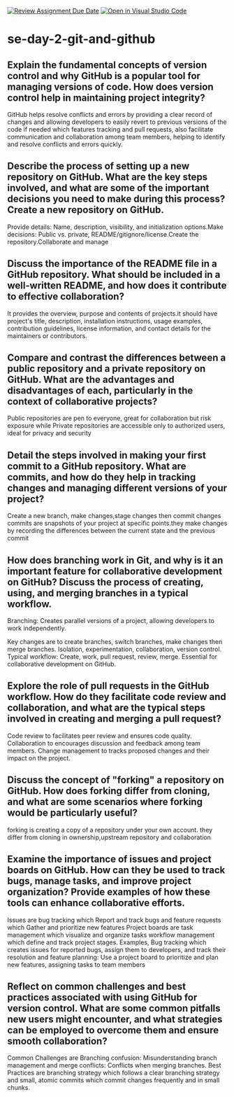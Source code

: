 [![Review Assignment Due Date](https://classroom.github.com/assets/deadline-readme-button-22041afd0340ce965d47ae6ef1cefeee28c7c493a6346c4f15d667ab976d596c.svg)](https://classroom.github.com/a/8wgCKhpZ)
[![Open in Visual Studio Code](https://classroom.github.com/assets/open-in-vscode-2e0aaae1b6195c2367325f4f02e2d04e9abb55f0b24a779b69b11b9e10269abc.svg)](https://classroom.github.com/online_ide?assignment_repo_id=15598725&assignment_repo_type=AssignmentRepo)
# se-day-2-git-and-github
## Explain the fundamental concepts of version control and why GitHub is a popular tool for managing versions of code. How does version control help in maintaining project integrity?
GitHub  helps resolve conflicts and errors by providing a clear record of changes and allowing developers to easily revert to previous versions of the code if needed which features tracking and pull requests, also facilitate communication and collaboration among team members, helping to identify and resolve conflicts and errors quickly.  
## Describe the process of setting up a new repository on GitHub. What are the key steps involved, and what are some of the important decisions you need to make during this process? Create a new repository on GitHub.
Provide details: Name, description, visibility, and initialization options.Make decisions: Public vs. private, README/gitignore/license.Create the repository.Collaborate and manage

## Discuss the importance of the README file in a GitHub repository. What should be included in a well-written README, and how does it contribute to effective collaboration?
It provides the overview, purpose and contents of projects.it should have project's title, description, installation instructions, usage examples, contribution guidelines, license information, and contact details for the maintainers or contributors.
## Compare and contrast the differences between a public repository and a private repository on GitHub. What are the advantages and disadvantages of each, particularly in the context of collaborative projects?
Public repositories are pen to everyone, great for collaboration but risk exposure while Private repositories are accessible only to authorized users, ideal for privacy and security

## Detail the steps involved in making your first commit to a GitHub repository. What are commits, and how do they help in tracking changes and managing different versions of your project? 
Create a new branch, make changes,stage changes then commit changes
commits are snapshots of your project at specific points.they make changes by recording the differences between the current state and the previous commit
## How does branching work in Git, and why is it an important feature for collaborative development on GitHub? Discuss the process of creating, using, and merging branches in a typical workflow.
Branching: Creates parallel versions of a project, allowing developers to work independently.

Key changes are to create branches, switch branches, make changes then merge branches.
Isolation, experimentation, collaboration, version control.
Typical workflow: Create, work, pull request, review, merge.
Essential for collaborative development on GitHub.
## Explore the role of pull requests in the GitHub workflow. How do they facilitate code review and collaboration, and what are the typical steps involved in creating and merging a pull request?
Code review to facilitates peer review and ensures code quality.
Collaboration to encourages discussion and feedback among team members.
Change management to tracks proposed changes and their impact on the project.
## Discuss the concept of "forking" a repository on GitHub. How does forking differ from cloning, and what are some scenarios where forking would be particularly useful?
forking is creating a copy of a repository under your own account.
they differ from cloning in ownership,upstream repository and collaboration
## Examine the importance of issues and project boards on GitHub. How can they be used to track bugs, manage tasks, and improve project organization? Provide examples of how these tools can enhance collaborative efforts.
Issues are bug tracking which Report and track bugs and feature requests which Gather and prioritize new features
Project boards are task management which visualize and organize tasks workflow management which define and track project stages.
Examples, Bug tracking which creates issues for reported bugs, assign them to developers, and track their resolution and feature planning: Use a project board to prioritize and plan new features, assigning tasks to team members

## Reflect on common challenges and best practices associated with using GitHub for version control. What are some common pitfalls new users might encounter, and what strategies can be employed to overcome them and ensure smooth collaboration?
Common Challenges are Branching confusion: Misunderstanding branch management and merge conflicts: Conflicts when merging branches.
Best Practices are branching strategy which follows a clear branching strategy and  small, atomic commits which commit changes frequently and in small chunks.
